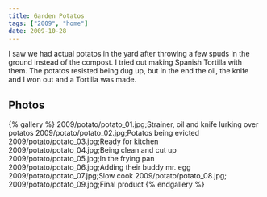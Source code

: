 ```yaml
---
title: Garden Potatos
tags: ["2009", "home"]
date: 2009-10-28
---
```

I saw we had actual potatos in the yard after throwing a few spuds in the ground instead of the compost.  I tried out making Spanish Tortilla with them.  The potatos resisted being dug up, but in the end the oil, the knife and I won out and a Tortilla was made.

## Photos 

{% gallery %} 
2009/potato/potato_01.jpg;Strainer, oil and knife lurking over potatos
2009/potato/potato_02.jpg;Potatos being evicted
2009/potato/potato_03.jpg;Ready for kitchen
2009/potato/potato_04.jpg;Being clean and cut up
2009/potato/potato_05.jpg;In the frying pan
2009/potato/potato_06.jpg;Adding their buddy mr. egg
2009/potato/potato_07.jpg;Slow cook
2009/potato/potato_08.jpg;
2009/potato/potato_09.jpg;Final product
{% endgallery %}
